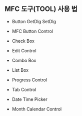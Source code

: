 ## MFC 도구(TOOL) 사용 법


* Button
GetDlg
SetDlg

* MFC Button Control


* Check Box


* Edit Control


* Combo Box


* List Box


* Progress Control


* Tab Control


* Date Time Picker


* Month Calendar Control

